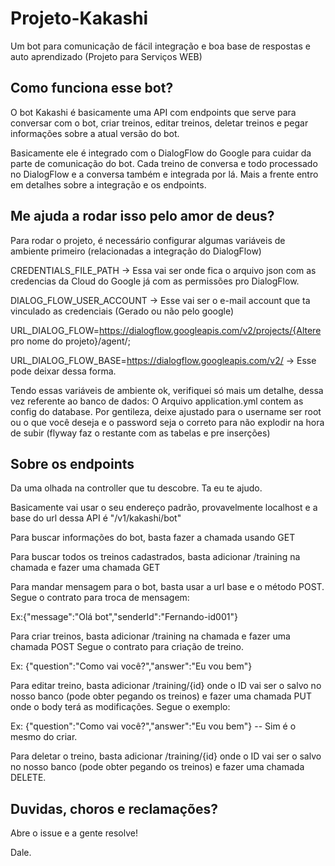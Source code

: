 # Projeto-Kakashi
Um bot para comunicação de fácil integração e boa base de respostas e auto aprendizado (Projeto para Serviços WEB)

## Como funciona esse bot?
O bot Kakashi é basicamente uma API com endpoints que serve para conversar com o bot, criar treinos, editar treinos, deletar treinos e pegar
informações sobre a atual versão do bot. 

Basicamente ele é integrado com o DialogFlow do Google para cuidar da parte de comunicação do bot. Cada treino de conversa 
e todo processado no DialogFlow e a conversa também e integrada por lá. Mais a frente entro em detalhes sobre a integração e os endpoints. 

## Me ajuda a rodar isso pelo amor de deus? 
Para rodar o projeto, é necessário configurar algumas variáveis de ambiente primeiro (relacionadas a integração do DialogFlow)

CREDENTIALS_FILE_PATH -> Essa vai ser onde fica o arquivo json com as credencias da Cloud do Google já com as permissões pro DialogFlow. 

DIALOG_FLOW_USER_ACCOUNT -> Esse vai ser o e-mail account que ta vinculado as credenciais (Gerado ou não pelo google)

URL_DIALOG_FLOW=https://dialogflow.googleapis.com/v2/projects/{Altere pro nome do projeto}/agent/;

URL_DIALOG_FLOW_BASE=https://dialogflow.googleapis.com/v2/  -> Esse pode deixar dessa forma. 

Tendo essas variáveis de ambiente ok, verifiquei só mais um detalhe, dessa vez referente ao banco de dados:
O Arquivo application.yml contem as config do database. Por gentileza, deixe ajustado para o username ser root ou o que você deseja
e o password seja o correto para não explodir na hora de subir (flyway faz o restante com as tabelas e pre inserções)

## Sobre os endpoints

Da uma olhada na controller que tu descobre. 
Ta eu te ajudo.

Basicamente vai usar o seu endereço padrão, provavelmente localhost e a base do url dessa API é "/v1/kakashi/bot"

Para buscar informações do bot, basta fazer a chamada usando GET

Para buscar todos os treinos cadastrados, basta adicionar /training na chamada e fazer uma chamada GET

Para mandar mensagem para o bot, basta usar a url base e o método POST.
Segue o contrato para troca de mensagem:

Ex:{"message":"Olá bot","senderId":"Fernando-id001"}

Para criar treinos, basta adicionar /training na chamada e fazer uma chamada POST
Segue o contrato para criação de treino.

Ex: {"question":"Como vai você?","answer":"Eu vou bem"}

Para editar treino, basta adicionar /training/{id} onde o ID vai ser o salvo no nosso banco (pode obter pegando os treinos)
e fazer uma chamada PUT onde o body terá as modificações. Segue o exemplo:

Ex: {"question":"Como vai você?","answer":"Eu vou bem"} -- Sim é o mesmo do criar.

Para deletar o treino, basta adicionar /training/{id} onde o ID vai ser o salvo no nosso banco (pode obter pegando os treinos)
e fazer uma chamada DELETE. 


## Duvidas, choros e reclamações? 

Abre o issue e a gente resolve! 

Dale. 
